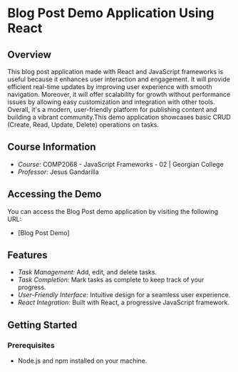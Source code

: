 # Blog Post Demo Application Using React

## Overview

This blog post application made with React and JavaScript frameworks is useful because it enhances user interaction and engagement. It will provide efficient real-time updates by improving user experience with smooth navigation. Moreover, it will offer scalability for growth without performance issues by allowing easy customization and integration with other tools. Overall, it's a modern, user-friendly platform for publishing content and building a vibrant community.This demo application showcases basic CRUD (Create, Read, Update, Delete) operations on tasks.

## Course Information

- *Course:* COMP2068 - JavaScript Frameworks - 02 | Georgian College
- *Professor:* Jesus Gandarilla

## Accessing the Demo

You can access the Blog Post demo application by visiting the following URL:
- [Blog Post Demo]

## Features

- *Task Management:* Add, edit, and delete tasks.
- *Task Completion:* Mark tasks as complete to keep track of your progress.
- *User-Friendly Interface:* Intuitive design for a seamless user experience.
- *React Integration:* Built with React, a progressive JavaScript framework.

## Getting Started

### Prerequisites

- Node.js and npm installed on your machine.
